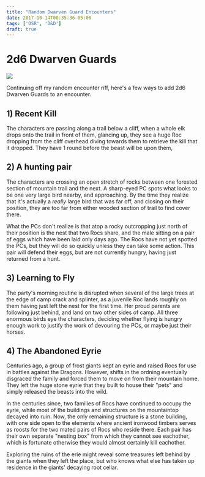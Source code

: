 ```yaml
---
title: "Random Dwarven Guard Encounters"
date: 2017-10-14T08:35:36-05:00
tags: ['OSR', 'D&D']
draft: true
---
```


# 2d6 Dwarven Guards

![](/post/random-roc-encounters/Rocweb.jpg)

Continuing off my random encounter riff, here's a few ways to add 2d6 Dwarven
Guards to an encounter.

## 1) Recent Kill

The characters are passing along a trail below a cliff, when a whole elk drops
onto the trail in front of them, glancing up, they see a huge Roc dropping from
the cliff overhead diving towards them to retrieve the kill that it dropped.
They have 1 round before the beast will be upon them,

## 2) A hunting pair

The characters are crossing an open stretch of rocks between one forested section
of mountain trail and the next. A sharp-eyed PC spots what looks to be one very
large bird nearby, and approaching. By the time they realize that it's actually
a *really* large bird that was far off, and closing on their position, they are
too far from either wooded section of trail to find cover there.

What the PCs don't realize is that atop a rocky outcropping just north of their
position is the nest that two Rocs share, and the male sitting on a pair of eggs
which have been laid only days ago. The Rocs have not yet spotted the PCs, but
they will do so quickly unless they can take some action. This pair will defend
their eggs, but are not currently hungry, having just returned from a hunt.

## 3) Learning to Fly

The party's morning routine is disrupted when several of the large trees at the
edge of camp crack and splinter, as a juvenile Roc lands roughly on them having
just left the nest for the first time. Her proud parents are following just
behind, and land on two other sides of camp. All three enormous birds eye the
characters, deciding whether flying is hungry enough work to justify the work
of devouring the PCs, or maybe just their horses.

## 4) The Abandoned Eyrie

Centuries ago, a group of frost giants kept an eyrie and raised Rocs for use in
battles against the Dragons. However, shifts in the ordning eventually
disgraced the family and forced them to move on from their mountain home. They
left the huge stone eyrie that they built to house their "pets" and simply
released the beasts into the wild.

In the centuries since, two families of Rocs have continued to occupy the
eyrie, while most of the buildings and structures on the mountaintop decayed
into ruin. Now, the only remaining structure is a stone building, with one
side open to the elements where ancient ironwood timbers serves as roosts for
the two mated pairs of Rocs who reside there. Each pair has their own separate
"nesting box" from which they cannot see eachother, which is fortunate
otherwise they would almost certainly kill eachother.

Exploring the ruins of the erie might reveal some treasures left behind by the
giants when they left the place, but who knows what else has taken up residence
in the giants' decaying root cellar.
